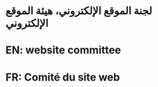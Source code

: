 # لجنة الموقع الإلكتروني، هيئة الموقع الإلكتروني

# EN: website committee

# FR: Comité du site web
